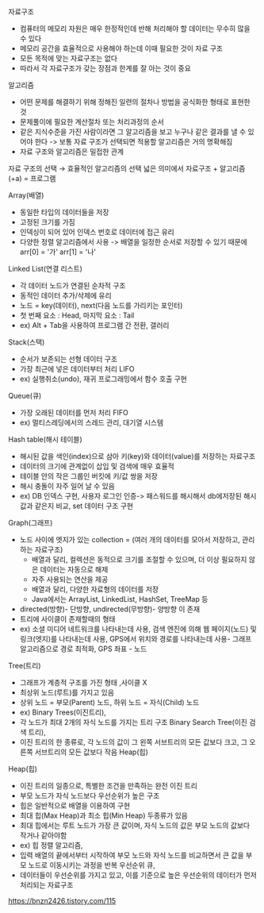 자료구조
- 컴퓨터의 메모리 자원은 매우 한정적인데 반해 처리해야 할 데이터는 무수히 많을 수 있다
- 메모리 공간을 효율적으로 사용해야 하는데 이때 필요한 것이 자료 구조
- 모든 목적에 맞는 자료구조는 없다
- 따라서 각 자료구조가 갖는 장점과 한계를 잘 아는 것이 중요


알고리즘
- 어떤 문제를 해결하기 위해 정해진 일련의 절차나 방법을 공식화한 형태로 표현한 것
- 문제풀이에 필요한 계산절차 또는 처리과정의 순서
- 같은 지식수준을 가진 사람이라면 그 알고리즘을 보고 누구나 같은 결과를 낼 수 있어야 한다
-> 보통 자료 구조가 선택되면 적용할 알고리즘은 거의 명확해짐
- 자료 구조와 알고리즘은 밀접한 관계


자료 구조의 선택 → 효율적인 알고리즘의 선택
넓은 의미에서 자료구조 + 알고리즘(+a) = 프로그램



Array(배열)
- 동일한 타입의 데이터들을 저장
- 고정된 크기를 가짐
- 인덱싱이 되어 있어 인덱스 번호로 데이터에 접근 유리
- 다양한 정렬 알고리즘에서 사용 -> 배열을 일정한 순서로 저장할 수 있기 때문에 arr[0] = '가' arr[1] = '나'

Linked List(연결 리스트)
- 각 데이터 노드가 연결된 순차적 구조
- 동적인 데이터 추가/삭제에 유리
- 노드 = key(데이터), next(다음 노드를 가리키는 포인터)
- 첫 번째 요소 : Head, 마지막 요소 : Tail
- ex) Alt + Tab을 사용하여 프로그램 간 전환, 갤러리

Stack(스택)
- 순서가 보존되는 선형 데이터 구조
- 가장 최근에 넣은 데이터부터 처리 LIFO
- ex) 실행취소(undo), 재귀 프로그래밍에서 함수 호출 구현

Queue(큐)
- 가장 오래된 데이터를 먼저 처리 FIFO
- ex) 멀티스레딩에서의 스레드 관리, 대기열 시스템

Hash table(해시 테이블)
- 해시된 값을 색인(index)으로 삼아 키(key)와 데이터(value)를 저장하는 자료구조
- 데이터의 크기에 관계없이 삽입 및 검색에 매우 효율적 
- 테이블 안의 작은 그룹인 버킷에 키/값 쌍을 저장
- 해시 충돌이  자주 일어 날 수 있음
- ex) DB 인덱스 구현, 사용자 로그인 인증-> 패스워드를 해시해서 db에저장된 해시값과 같은지 비교, set 데이터 구조 구현

Graph(그래프)
- 노드 사이에 엣지가 있는 collection = (여러 개의 데이터를 모아서 저장하고, 관리하는 자료구조)
	- 배열과 달리, 컬렉션은 동적으로 크기를 조절할 수 있으며, 더 이상 필요하지 않은 데이터는 자동으로 해제
	- 자주 사용되는 연산을 제공
	- 배열과 달리, 다양한 자료형의 데이터를 저장
	- Java에서는 ArrayList, LinkedList, HashSet, TreeMap 등
- directed(방향)- 단방향, undirected(무방향)- 양방향 이 존재
- 트리에 사이클이 존재할때의 형태
- ex) 소셜 미디어 네트워크를 나타내는데 사용, 검색 엔진에 의해 웹 페이지(노드) 및 링크(엣지)를 나타내는데 사용, GPS에서 위치와 경로를 나타내는데 사용- 그래프 알고리즘으로 경로 최적화,  GPS 좌표 - 노드

Tree(트리)
- 그래프가 계층적 구조를 가진 형태 ,사이클 X
- 최상위 노드(루트)를 가지고 있음
- 상위 노드 = 부모(Parent) 노드, 하위 노드 = 자식(Child) 노드
- ex) 
Binary Trees(이진트리),
- 각 노드가 최대 2개의 자식 노드를 가지는 트리 구조
Binary Search Tree(이진 검색 트리),
- 이진 트리의 한 종류로, 각 노드의 값이 그 왼쪽 서브트리의 모든 값보다 크고, 그 오른쪽 서브트리의 모든 값보다 작음
Heap(힙) 


Heap(힙) 
- 이진 트리의 일종으로, 특별한 조건을 만족하는 완전 이진 트리
- 부모 노드가 자식 노드보다 우선순위가 높은 구조
- 힙은 일반적으로 배열을 이용하여 구현
- 최대 힙(Max Heap)과 최소 힙(Min Heap) 두종류가 있음
- 최대 힙에서는 루트 노드가 가장 큰 값이며, 자식 노드의 값은 부모 노드의 값보다 작거나 같아야함
- ex)
힙 정렬 알고리즘, 
- 입력 배열의 끝에서부터 시작하여 부모 노드와 자식 노드를 비교하면서 큰 값을 부모 노드로 이동시키는 과정을 반복
우선순위 큐,
- 데이터들이 우선순위를 가지고 있고, 이를 기준으로 높은 우선순위의 데이터가 먼저 처리되는 자료구조

https://bnzn2426.tistory.com/115
